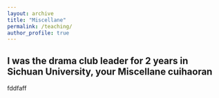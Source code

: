 ```yaml
---
layout: archive
title: "Miscellane"
permalink: /teaching/
author_profile: true
---
```


I was the drama club leader for 2 years in Sichuan University, 
your Miscellane
cuihaoran
---

fddfaff
